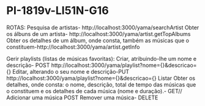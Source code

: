 # PI-1819v-LI51N-G16


ROTAS:
Pesquisa de artistas- http://localhost:3000/yama/searchArtist
Obter os álbuns de um artista-  http://localhost:3000/yama/artist.getTopAlbums
Obter os detalhes de um álbum, onde consta, também as músicas que o constituem-http://localhost:3000/yama/artist.getInfo 


Gerir playlists (listas de músicas favoritas):
Criar, atribuindo-lhe um nome e descrição- POST http://localhost:3000/yama/playlist?nome={}&descricao={}
Editar, alterando o seu nome e descrição-PUT http://localhost:3000/yama/playlist?nome={}&descricao={}
Listar
Obter os detalhes, onde consta: o nome, descrição, total de tempo das músicas que o constituem e os detalhes de cada música (nome e duração).- GET//
Adicionar uma música POST 
Remover uma música- DELETE 
